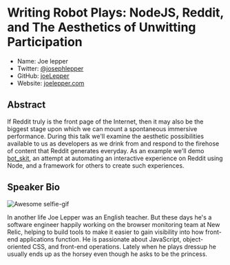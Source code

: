 # Writing Robot Plays: NodeJS, Reddit, and The Aesthetics of Unwitting Participation

* Name: Joe lepper
* Twitter: [@josephlepper][]
* GitHub: [joeLepper][]
* Website: [joelepper.com][]

## Abstract

If Reddit truly is the front page of the Internet, then it may also be the biggest stage upon which we can mount a spontaneous immersive performance. During this talk we'll examine the aesthetic possibilities available to us as developers as we drink from and respond to the firehose of content that Reddit generates everyday. As an example we'll demo [bot_skit](https://github.com/joeLepper/bot_skit), an attempt at automating an interactive experience on Reddit using Node, and a framework for others to create such experiences.


## Speaker Bio

![Awesome selfie-gif](http://i.imgur.com/rbZOwLh.gif)

In another life Joe Lepper was an English teacher. But these days he's a software engineer happily working on the browser monitoring team at New Relic, helping to build tools to make it easier to gain visibility into how front-end applications function. He is passionate about JavaScript, object-oriented CSS, and front-end operations. Lately when he plays dressup he usually ends up as the horsey even though he asks to be the princess.


[@josephlepper]:http://twitter.com/josephlepper
[joeLepper]:http://github.com/joeLepper
[joelepper.com]:http://joelepper.com